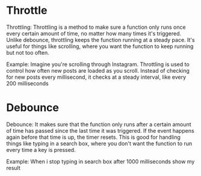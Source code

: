 # Throttle

Throttling: Throttling is a method to make sure a function only runs once every certain amount of time, no matter how many times it's triggered. Unlike debounce, throttling keeps the function running at a steady pace. It's useful for things like scrolling, where you want the function to keep running but not too often.

Example: Imagine you're scrolling through Instagram. Throttling is used to control how often new posts are loaded as you scroll. Instead of checking for new posts every millisecond, it checks at a steady interval, like every 200 milliseconds 



# Debounce

Debounce: It makes sure that the function only runs after a certain amount of time has passed since the last time it was triggered. If the event happens again before that time is up, the timer resets. This is good for handling things like typing in a search box, where you don't want the function to run every time a key is pressed.

Example: When i stop typing in search box after 1000 milliseconds show my result 

